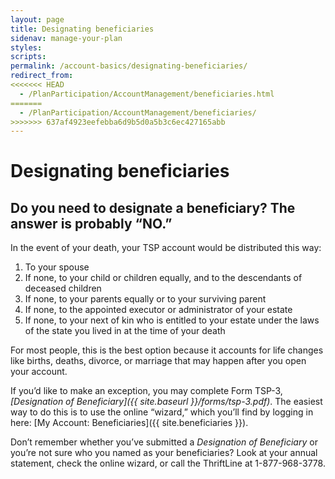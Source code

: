 ```yaml
---
layout: page
title: Designating beneficiaries
sidenav: manage-your-plan
styles:
scripts:
permalink: /account-basics/designating-beneficiaries/
redirect_from:
<<<<<<< HEAD
  - /PlanParticipation/AccountManagement/beneficiaries.html
=======
  - /PlanParticipation/AccountManagement/beneficiaries/
>>>>>>> 637af4923eefebba6d9b5d0a5b3c6ec427165abb
---
```


# Designating beneficiaries

## Do you need to designate a beneficiary? The answer is probably &#8220;NO.&#8221;

In the event of your death, your TSP account would be distributed this way:

1. To your spouse
2. If none, to your child or children equally, and to the descendants of deceased children
3. If none, to your parents equally or to your surviving parent
4. If none, to the appointed executor or administrator of your estate
5. If none, to your next of kin who is entitled to your estate under the laws of the state you lived in at the time of your death

For most people, this is the best option because it accounts for life changes like births, deaths, divorce, or marriage that may happen after you open your account.

If you’d like to make an exception, you may complete Form TSP-3, _[Designation of Beneficiary]({{ site.baseurl }}/forms/tsp-3.pdf)_. The easiest way to do this is to use the online &#8220;wizard,&#8221; which you’ll find by logging in here: [My Account: Beneficiaries]({{ site.beneficiaries }}).   

Don’t remember whether you’ve submitted a _Designation of Beneficiary_ or you’re not sure who you named as your beneficiaries? Look at your annual statement, check the online wizard, or call the ThriftLine at 1-877-968-3778.

<!-- CONTENT END -->
